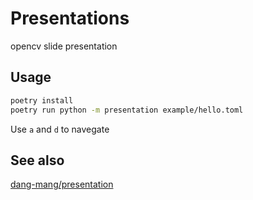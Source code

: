 # Presentations
opencv slide presentation

## Usage

```sh
poetry install
poetry run python -m presentation example/hello.toml
```

Use `a` and `d` to navegate

## See also

[dang-mang/presentation](https://github.com/dang-mang/presentation)


